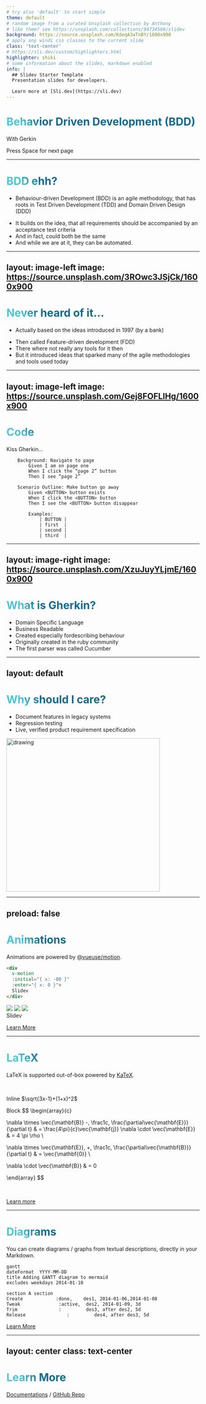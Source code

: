 ```yaml
---
# try also 'default' to start simple
theme: default
# random image from a curated Unsplash collection by Anthony
# like them? see https://unsplash.com/collections/94734566/slidev
background: https://source.unsplash.com/KdeqA3aTnBY/1600x900
# apply any windi css classes to the current slide
class: 'text-center'
# https://sli.dev/custom/highlighters.html
highlighter: shiki
# some information about the slides, markdown enabled
info: |
  ## Slidev Starter Template
  Presentation slides for developers.

  Learn more at [Sli.dev](https://sli.dev)
---
```


# Behavior Driven Development (BDD)

With Gerkin

<div class="pt-12">
  <span @click="$slidev.nav.next" class="px-2 p-1 rounded cursor-pointer" hover="bg-white bg-opacity-10">
    Press Space for next page <carbon:arrow-right class="inline"/>
  </span>
</div>

<a href="https://github.com/localgod/bbd_presentation" target="_blank" alt="GitHub"
  class="abs-br m-6 text-xl icon-btn opacity-50 !border-none !hover:text-white">
  <carbon-logo-github />
</a>

<!--
The last comment block of each slide will be treated as slide notes. It will be visible and editable in Presenter Mode along with the slide. [Read more in the docs](https://sli.dev/guide/syntax.html#notes)
-->

---

# BDD ehh?

- <uim-rocket class="tytter" /> Behaviour-driven Development (BDD) is an agile methodology, that has roots in Test Driven Development (TDD) and Domain Driven Design (DDD)

<v-clicks>

- It builds on the idea, that all requirements should be accompanied by an acceptance test criteria
- And in fact, could both be the same
- And while we are at it, they can be automated.

</v-clicks>
<!--
You can have `style` tag in markdown to override the style for the current page.
Learn more: https://sli.dev/guide/syntax#embedded-styles
-->

<style>
h1 {
  background-color: #2B90B6;
  background-image: linear-gradient(45deg, #4EC5D4 10%, #146b8c 20%);
  background-size: 100%;
  -webkit-background-clip: text;
  -moz-background-clip: text;
  -webkit-text-fill-color: transparent; 
  -moz-text-fill-color: transparent;
}
.tytter {
  display:inline;
}
</style>

---
layout: image-left
image: https://source.unsplash.com/3ROwc3JSjCk/1600x900
---

# Never heard of it...

- Actually based on the ideas introduced in 1997 (by a bank)

<v-clicks>

- Then called Feature-driven development (FDD)
- There where not really any tools for it then
- But it introduced ideas that sparked many of the agile methodologies and tools used today 

</v-clicks>


---
layout: image-left
image: https://source.unsplash.com/Gej8FOFLlHg/1600x900
---

# Code

Kiss Gherkin...

<!-- https://sli.dev/guide/syntax.html#line-highlighting -->

```gherkin
    Background: Navigate to page
        Given I am on page one
        When I click the “page 2” button
        Then I see “page 2”

    Scenario Outline: Make button go away
        Given <BUTTON> button exists
        When I click the <BUTTON> button
        Then I see the <BUTTON> button disappear

        Examples:
            | BUTTON |
            | first  |
            | second |
            | third  |
```

<arrow v-click="3" x1="400" y1="420" x2="230" y2="330" color="#564" width="3" arrowSize="1" />

---
layout: image-right
image: https://source.unsplash.com/XzuJuyYLjmE/1600x900
---

# What is Gherkin?

- Domain Specific Language
- Business Readable
- Created especially fordescribing behaviour
- Originally created in the ruby community
- The first parser was called Cucumber

---
layout: default
---

# Why should I care?

- Document features in legacy systems
- Regression testing
- Live, verified product requirement specification

<img src="https://www.nowsecure.com/wp-content/uploads/2017/05/NIST-relative-cost-to-fix-a-flaw.png" alt="drawing" width="400"/>

---
preload: false
---

# Animations

Animations are powered by [@vueuse/motion](https://motion.vueuse.org/).

```html
<div
  v-motion
  :initial="{ x: -80 }"
  :enter="{ x: 0 }">
  Slidev
</div>
```

<div class="w-60 relative mt-6">
  <div class="relative w-40 h-40">
    <img
      v-motion
      :initial="{ x: 800, y: -100, scale: 1.5, rotate: -50 }"
      :enter="final"
      class="absolute top-0 left-0 right-0 bottom-0"
      src="https://sli.dev/logo-square.png"
    />
    <img
      v-motion
      :initial="{ y: 500, x: -100, scale: 2 }"
      :enter="final"
      class="absolute top-0 left-0 right-0 bottom-0"
      src="https://sli.dev/logo-circle.png"
    />
    <img
      v-motion
      :initial="{ x: 600, y: 400, scale: 2, rotate: 100 }"
      :enter="final"
      class="absolute top-0 left-0 right-0 bottom-0"
      src="https://sli.dev/logo-triangle.png"
    />
  </div>

  <div 
    class="text-5xl absolute top-14 left-40 text-[#2B90B6] -z-1"
    v-motion
    :initial="{ x: -80, opacity: 0}"
    :enter="{ x: 0, opacity: 1, transition: { delay: 2000, duration: 1000 } }">
    Slidev
  </div>
</div>

<!-- vue script setup scripts can be directly used in markdown, and will only affects current page -->
<script setup lang="ts">
const final = {
  x: 0,
  y: 0,
  rotate: 0,
  scale: 1,
  transition: {
    type: 'spring',
    damping: 10,
    stiffness: 20,
    mass: 2
  }
}
</script>

<div
  v-motion
  :initial="{ x:35, y: 40, opacity: 0}"
  :enter="{ y: 0, opacity: 1, transition: { delay: 3500 } }">

[Learn More](https://sli.dev/guide/animations.html#motion)

</div>

---

# LaTeX

LaTeX is supported out-of-box powered by [KaTeX](https://katex.org/).

<br>

Inline $\sqrt{3x-1}+(1+x)^2$

Block
$$
\begin{array}{c}

\nabla \times \vec{\mathbf{B}} -\, \frac1c\, \frac{\partial\vec{\mathbf{E}}}{\partial t} &
= \frac{4\pi}{c}\vec{\mathbf{j}}    \nabla \cdot \vec{\mathbf{E}} & = 4 \pi \rho \\

\nabla \times \vec{\mathbf{E}}\, +\, \frac1c\, \frac{\partial\vec{\mathbf{B}}}{\partial t} & = \vec{\mathbf{0}} \\

\nabla \cdot \vec{\mathbf{B}} & = 0

\end{array}
$$

<br>

[Learn more](https://sli.dev/guide/syntax#latex)

---

# Diagrams

You can create diagrams / graphs from textual descriptions, directly in your Markdown.

<div class="grid grid-cols-2 gap-4 pt-4 -mb-6">

```mermaid {scale: 2.0}
gantt
dateFormat  YYYY-MM-DD
title Adding GANTT diagram to mermaid
excludes weekdays 2014-01-10

section A section
Create            :done,    des1, 2014-01-06,2014-01-08
Tweak              :active,  des2, 2014-01-09, 3d
Trim               :         des3, after des2, 5d
Release               :         des4, after des3, 5d
```

</div>

[Learn More](https://sli.dev/guide/syntax.html#diagrams)


---
layout: center
class: text-center
---

# Learn More

[Documentations](https://sli.dev) / [GitHub Repo](https://github.com/slidevjs/slidev)
